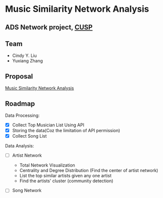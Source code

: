 # Music Similarity Network Analysis
## ADS Network project, [CUSP](cusp.edu.cn)
## Team
- Cindy Y. Liu
- Yuxiang Zhang

## Proposal
[Music Similarity Network Analysis](https://docs.google.com/document/d/1b2k0zj9Pg99ch8cGIIdqVS9XNYlt5URwZjl1KvmBj9Y/edit#heading=h.nwrqoduamjnw)

## Roadmap
Data Processing:
- [X] Collect Top Musician List Using API
- [X] Storing the data(Coz the limitation of API permission)
- [X] Collect Song List

Data Analysis:
- [ ] Artist Network
   - Total Network Visualization
   - Centrality and Degree Distribution (Find the center of artist network)
   - List the top similar artists given any one artist 
   - Find the artists' cluster (community detection)
- [ ] Song Network

